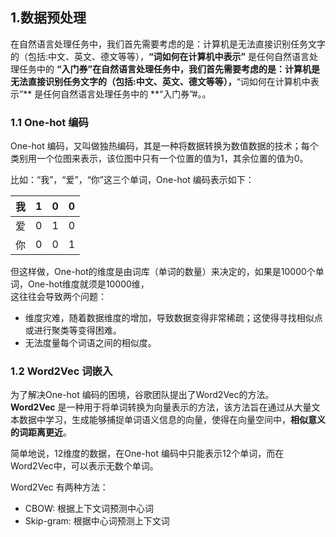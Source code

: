 ## 1.数据预处理  
在自然语言处理任务中，我们首先需要考虑的是：计算机是无法直接识别任务文字的（包括:中文、英文、德文等等），**“词如何在计算机中表示”** 是任何自然语言处理任务中的 **“入门券”在自然语言处理任务中，我们首先需要考虑的是：计算机是无法直接识别任务文字的（包括:中文、英文、德文等等），**“词如何在计算机中表示”** 是任何自然语言处理任务中的 **“入门券”#。。

### 1.1 One-hot 编码  
One-hot 编码，又叫做独热编码，其是一种将数据转换为数值数据的技术；每个类别用一个位图来表示，该位图中只有一个位置的值为1，其余位置的值为0。  

比如：“我”，“爱”，“你”这三个单词，One-hot 编码表示如下：   

| 我      | 1  | 0  | 0  |
|---------|----|----|----|
| 爱      | 0  | 1  | 0  |
| 你      | 0  | 0  | 1  |

但这样做，One-hot的维度是由词库（单词的数量）来决定的，如果是10000个单词，One-hot维度就须是10000维，  
这往往会导致两个问题：  
- 维度灾难，随着数据维度的增加，导致数据变得非常稀疏；这使得寻找相似点或进行聚类等变得困难。
- 无法度量每个词语之间的相似度。  


### 1.2 Word2Vec 词嵌入

为了解决One-hot 编码的困境，谷歌团队提出了Word2Vec的方法。  
**Word2Vec** 是一种用于将单词转换为向量表示的方法，该方法旨在通过从大量文本数据中学习，生成能够捕捉单词语义信息的向量，使得在向量空间中，**相似意义的词距离更近**。  

简单地说，12维度的数据，在One-hot 编码中只能表示12个单词，而在Word2Vec中，可以表示无数个单词。  

Word2Vec 有两种方法：
- CBOW: 根据上下文词预测中心词
- Skip-gram: 根据中心词预测上下文词
